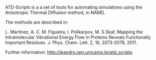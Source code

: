 
ATD-Scripts is a a set of tools for automating simulations using the Anisotropic Thermal Diffusion method, in NAMD.

The methods are described in:

L. Martínez, A. C. M. Figueira, I. Polikarpov, M. S.Skaf, 
Mapping the Intramolecular Vibrational Energy Flow in Proteins Reveals Functionally Important Residues. 
J. Phys. Chem. Lett. 2, 16, 2073-2078, 2011. 

Further information: http://leandro.iqm.unicamp.br/atd_scripts
